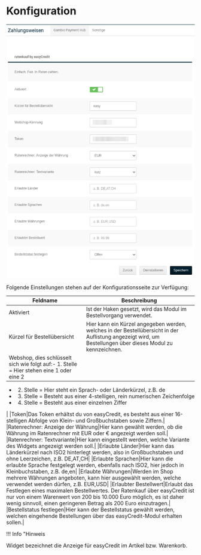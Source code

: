 # Konfiguration 

![](Bilder/easycredit/ec-2020-09-10_001.png "Konfigurationsseite des easyCredit-Moduls.")

Folgende Einstellungen stehen auf der Konfigurationsseite zur Verfügung:

|Feldname|Beschreibung|
|--------|------------|
|Aktiviert|Ist der Haken gesetzt, wird das Modul im Bestellvorgang verwendet.|
|Kürzel für Bestellübersicht|Hier kann ein Kürzel angegeben werden, welches in der Bestellübersicht in der Auflistung angezeigt wird, um Bestellungen über dieses Modul zu kennzeichnen.|
|Webshop, dies schlüsselt sich wie folgt auf:-   1. Stelle = Hier stehen eine 1 oder eine 2
-   2. Stelle = Hier steht ein Sprach- oder Länderkürzel, z.B. de
-   3. Stelle = Besteht aus einer 4-stelligen, rein numerischen Zeichenfolge
-   4. Stelle = Besteht aus einer einzelnen Ziffer

|
|Token|Das Token erhältst du von easyCredit, es besteht aus einer 16-stelligen Abfolge von Klein- und Großbuchstaben sowie Ziffern.|
|Ratenrechner: Anzeige der Währung|Hier kann gewählt werden, ob die Währung im Ratenrechner mit EUR oder € angezeigt werden soll.|
|Ratenrechner: Textvariante|Hier kann eingestellt werden, welche Variante des Widgets angezeigt werden soll.|
|Erlaubte Länder|Hier kann das Länderkürzel nach ISO2 hinterlegt werden, also in Großbuchstaben und ohne Leerzeichen, z.B. DE,AT,CH|
|Erlaubte Sprachen|Hier kann die erlaubte Sprache festgelegt werden, ebenfalls nach ISO2, hier jedoch in Kleinbuchstaben, z.B. de,en|
|Erlaubte Währungen|Werden im Shop mehrere Währungen angeboten, kann hier ausgewählt werden, welche verwendet werden dürfen, z.B. EUR,USD|
|Erlaubter Bestellwert|Erlaubt das Festlegen eines maximalen Bestellwertes. Der Ratenkauf über easyCredit ist nur von einem Warenwert von 200 bis 10.000 Euro möglich, es ist daher wenig sinnvoll, einen geringeren Betrag als 200 Euro einzutragen.|
|Bestellstatus festlegen|Hier kann der Bestellstatus gewählt werden, welchen eingehende Bestellungen über das easyCredit-Modul erhalten sollen.|

!!! Info "Hinweis
	

Widget bezeichnet die Anzeige für easyCredit im Artikel bzw. Warenkorb.



